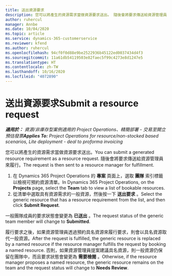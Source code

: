 ```yaml
---
title: 送出資源要求
description: 您可以將產生的資源需求當做資源要求送出。 隨後會將要求傳送給資源管理員來履行。
author: ruhercul
manager: Annbe
ms.date: 10/04/2020
ms.topic: article
ms.service: dynamics-365-customerservice
ms.reviewer: kfend
ms.author: ruhercul
ms.openlocfilehash: 94cf0f0d88e9be2522936b45122ed0037434d4f3
ms.sourcegitcommit: 11a61db54119503e82faec5f99c4273e8d1247e5
ms.translationtype: HT
ms.contentlocale: zh-TW
ms.lasthandoff: 10/16/2020
ms.locfileid: "4072890"
---
```

# <a name="submit-a-resource-request"></a><span data-ttu-id="d5419-104">送出資源要求</span><span class="sxs-lookup"><span data-stu-id="d5419-104">Submit a resource request</span></span>

<span data-ttu-id="d5419-105">_**適用於：** 資源/非庫存型案例適用的 Project Operations、精簡部署 - 交易至開立預估發票_</span><span class="sxs-lookup"><span data-stu-id="d5419-105">_**Applies To:** Project Operations for resource/non-stocked based scenarios, Lite deployment - deal to proforma invoicing_</span></span>

<span data-ttu-id="d5419-106">您可以將產生的資源需求當做資源要求送出。</span><span class="sxs-lookup"><span data-stu-id="d5419-106">You can submit a generated resource requirement as a resource request.</span></span> <span data-ttu-id="d5419-107">隨後會將要求傳送給資源管理員來履行。</span><span class="sxs-lookup"><span data-stu-id="d5419-107">The request is then sent to a resource manager for fulfillment.</span></span>

1. <span data-ttu-id="d5419-108">在 Dynamics 365 Project Operations 的 **專案** 頁面上，選取 **團隊** 索引標籤以檢視可預約資源清單。</span><span class="sxs-lookup"><span data-stu-id="d5419-108">In Dynamics 365 Project Operations, on the **Projects** page, select the **Team** tab to view a list of bookable resources.</span></span> 
2. <span data-ttu-id="d5419-109">從清單中選取具有資源需求的一般資源，然後按一下 **送出要求** 。</span><span class="sxs-lookup"><span data-stu-id="d5419-109">Select the generic resource that has a resource requirement from the list, and then click **Submit Request**.</span></span>

<span data-ttu-id="d5419-110">一般團隊成員的要求狀態會變更為 **已送出** 。</span><span class="sxs-lookup"><span data-stu-id="d5419-110">The request status of the generic team member will change to **Submitted**.</span></span>

<span data-ttu-id="d5419-111">履行要求之後，如果資源管理員透過預約具名資源來履行要求，則會以具名資源取代一般資源。</span><span class="sxs-lookup"><span data-stu-id="d5419-111">After the request is fulfilled, the generic resource is replaced by a named resource if the resource manager fulfills the request by booking a named resource.</span></span> <span data-ttu-id="d5419-112">否則，如果資源管理員提案建議具名資源，則一般資源仍保留在團隊中，而且要求狀態會變更為 **需要檢閱** 。</span><span class="sxs-lookup"><span data-stu-id="d5419-112">Otherwise, if the resource manager proposes a named resource, the generic resource remains on the team and the request status will change to **Needs Review**.</span></span>
